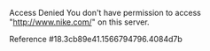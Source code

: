 Access Denied You don't have permission to access "http://www.nike.com/" on this server.

Reference #18.3cb89e41.1566794796.4084d7b
